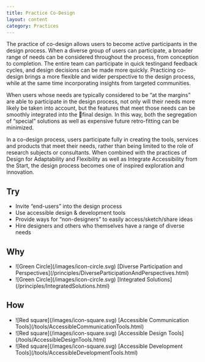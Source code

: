 ```yaml
---
title: Practice Co-Design
layout: content
category: Practices
---
```


The practice of co-design allows users to become active participants in the design process. When a diverse group of users can participate, a broader range of needs can be considered throughout the process, from conception to completion. The entire team can participate in quick testingand feedback cycles, and design decisions can be made more quickly. Practicing co-design brings a more flexible and wider perspective to the design process, while at the same time incorporating insights from targeted communities.

When users whose needs are typically considered to be “at the margins” are able to participate in the design process, not only will their needs more likely be taken into account, but the features that meet those needs can be smoothly integrated into the final design. In this way, both the segregation of “special” solutions as well as expensive future retro-fitting can be minimized. 

In a co-design process, users participate fully in creating the tools, services and products that meet their needs, rather than being limited to the role of research subjects or consultants. When combined with the practices of Design for Adaptability and Flexibility as well as Integrate Accessibility from the Start, the design process becomes one of inspired exploration and innovation. 

## Try
* Invite “end-users” into the design process
* Use accessible design & development tools
* Provide ways for “non-designers” to easily access/sketch/share ideas
* Hire designers and others who themselves have a range of diverse needs

## Why
<ul class="docs-inclusive-design-guides-articleContentUseWhyHow"><li>![Green Circle](/images/icon-circle.svg) [Diverse Participation and Perspectives](/principles/DiverseParticipationAndPerspectives.html)</li>
<li>![Green Circle](/images/icon-circle.svg) [Integrated Solutions](/principles/IntegratedSolutions.html)</li></ul>

## How
<ul class="docs-inclusive-design-guides-articleContentUseWhyHow"><li>![Red square](/images/icon-square.svg) [Accessible Communication Tools](/tools/AccessibleCommunicationTools.html)</li>
<li>![Red square](/images/icon-square.svg) [Accessible Design Tools](/tools/AccessibleDesignTools.html)</li>
<li>![Red square](/images/icon-square.svg) [Accessible Development Tools](/tools/AccessibleDevelopmentTools.html)</li></ul>